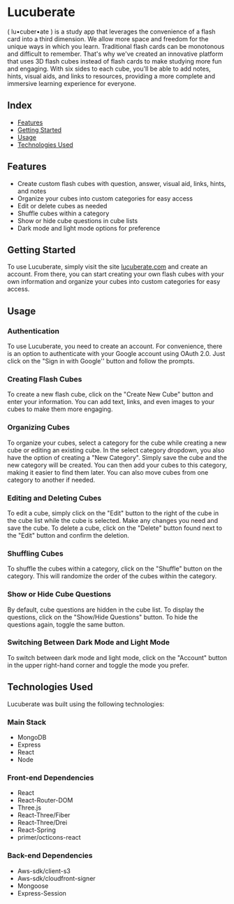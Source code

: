 # Lucuberate

( lu•cuber•ate ) is a study app that leverages the convenience of a flash card into a third dimension. We allow more space and freedom for the unique ways in which you learn. Traditional flash cards can be monotonous and difficult to remember. That's why we've created an innovative platform that uses 3D flash cubes instead of flash cards to make studying more fun and engaging. With six sides to each cube, you'll be able to add notes, hints, visual aids, and links to resources, providing a more complete and immersive learning experience for everyone.

## Index
- [Features](#features)
- [Getting Started](#getting-started)
- [Usage](#usage)
- [Technologies Used](#technologies-used)

## Features

* Create custom flash cubes with question, answer, visual aid, links, hints, and notes
* Organize your cubes into custom categories for easy access
* Edit or delete cubes as needed
* Shuffle cubes within a category
* Show or hide cube questions in cube lists
* Dark mode and light mode options for preference

## Getting Started
To use Lucuberate, simply visit the site [lucuberate.com](https://www.lucuberate.com) and create an account. From there, you can start creating your own flash cubes with your own information and organize your cubes into custom categories for easy access.

## Usage
### Authentication
To use Lucuberate, you need to create an account. For convenience, there is an option to authenticate with your Google account using OAuth 2.0. Just click on the "Sign in with Google'' button and follow the prompts.

### Creating Flash Cubes
To create a new flash cube, click on the "Create New Cube" button and enter your information. You can add text, links, and even images to your cubes to make them more engaging.

### Organizing Cubes
To organize your cubes, select a category for the cube while creating a new cube or editing an existing cube. In the select category dropdown, you also have the option of creating a "New Category". Simply save the cube and the new category will be created. You can then add your cubes to this category, making it easier to find them later. You can also move cubes from one category to another if needed.

### Editing and Deleting Cubes
To edit a cube, simply click on the "Edit" button to the right of the cube in the cube list while the cube is selected. Make any changes you need and save the cube. To delete a cube, click on the "Delete" button found next to the "Edit" button and confirm the deletion.

### Shuffling Cubes
To shuffle the cubes within a category, click on the "Shuffle" button on the category. This will randomize the order of the cubes within the category.

### Show or Hide Cube Questions
By default, cube questions are hidden in the cube list. To display the questions, click on the "Show/Hide Questions" button. To hide the questions again, toggle the same button.

### Switching Between Dark Mode and Light Mode
To switch between dark mode and light mode, click on the "Account" button in the upper right-hand corner and toggle the mode you prefer.

## Technologies Used

Lucuberate was built using the following technologies:

### Main Stack
* MongoDB
* Express
* React
* Node

### Front-end Dependencies
* React
* React-Router-DOM
* Three.js
* React-Three/Fiber
* React-Three/Drei
* React-Spring
* primer/octicons-react

### Back-end Dependencies
* Aws-sdk/client-s3
* Aws-sdk/cloudfront-signer
* Mongoose
* Express-Session


